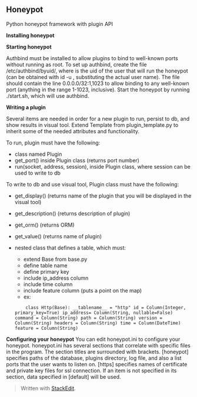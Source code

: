 


> 

Honeypot
-----------
Python honeypot framework with plugin API

**Installing honeypot**

**Starting honeypot**

Authbind must be installed to allow plugins to bind to well-known ports without running as root. To set up authbind, create the file /etc/authbind/byuid/<uid>, where <uid> is the uid of the user that will run the honeypot (can be obtained with id -u <username>, substituting the actual user name). The file should contain the line 0.0.0.0/32:1,1023 to allow binding to any well-known port (anything in the range 1-1023, inclusive). Start the honeypot by running ./start.sh, which will use authbind.

**Writing a plugin**

Several items are needed in order for a new plugin to run, persist to db, and show results in visual tool. Extend Template from plugin_template.py to inherit some of the needed attributes and functionality.

To run, plugin must have the following:

 - class named Plugin
 - get_port() inside Plugin class (returns port number)
 - run(socket, address, session), inside Plugin class, where session can be used to write to db

To write to db and use visual tool, Plugin class must have the following:

 - get_display() (returns name of the plugin that you will be displayed in the visual tool)
 - get_description() (returns description of plugin)
 - get_orm() (returns ORM)
 - get_value() (returns name of plugin)
 - nested class that defines a table, which must:
	 - extend Base from base.py
	 - define table name
	 - define primary key
	 - include ip_address column
	 - include time column
	 - include feature column (puts a point on the map)
	 - ex: 

	 `    class Http(Base):
		__tablename__ = "http"
	    id = Column(Integer, primary_key=True)
	    ip_address= Column(String, nullable=False)
        command = Column(String)
        path = Column(String)
        version = Column(String)
        headers = Column(String)
        time = Column(DateTime)
        feature = Column(String)`

      

**Configuring your honeypot**
You can edit honeypot.ini to configure your honeypot. honeypot.ini has several sections that correlate with specific files in the program. The section titles are surrounded with brackets. [honeypot] specifies paths of the database, plugins directory, log file, and also a list ports that the user wants to listen on. [https] specifies names of certificate and private key files for ssl connection. If an item is not specified in its section, data specified in [default] will be used.

> Written with [StackEdit](https://stackedit.io/).